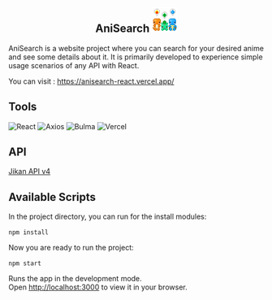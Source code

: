 <div align="center">
<h2>AniSearch <img src="./pokemon.gif" height="50"></h2>
</div>

AniSearch is a website project where you can search for your desired anime and see some details about it. It is primarily developed to experience simple usage scenarios of any API with React.

You can visit : https://anisearch-react.vercel.app/

## Tools

![React](https://img.shields.io/badge/React-20232A?style=for-the-badge&logo=react&logoColor=61DAFB)
![Axios](https://img.shields.io/badge/axios-%23E34F26.svg?style=for-the-badge&logo=axios&logoColor=white)
![Bulma](https://img.shields.io/badge/Bulma-%231572B6.svg?style=for-the-badge&logo=bulma&logoColor=cyan)
![Vercel](https://img.shields.io/badge/vercel-%23323330.svg?style=for-the-badge&logo=Vercel&logoColor=%white)

## API

[Jikan API v4](https://jikan.moe/)

## Available Scripts

In the project directory, you can run for the install modules:

```
npm install
```

Now you are ready to run the project:

```
npm start
```

Runs the app in the development mode.\
Open [http://localhost:3000](http://localhost:3000) to view it in your browser.
